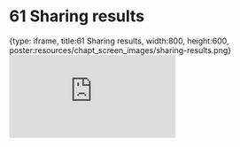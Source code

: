 # 61 Sharing results
 
{type: iframe, title:61 Sharing results, width:800, height:600, poster:resources/chapt_screen_images/sharing-results.png}
![](https://datatrail-jhu.github.io/DataTrail/no_toc/sharing-results.html)
 

 
